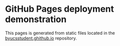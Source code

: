# GitHub Pages deployment demonstration
This pages is generated from static files located in the [byucsstudent.ghithub.io](https://github.com/byucsstudent/byucsstudent.github.io) repository.

